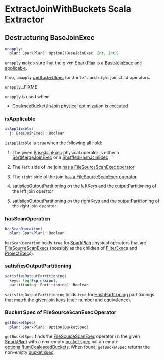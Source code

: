 # ExtractJoinWithBuckets Scala Extractor

## <span id="unapply"> Destructuring BaseJoinExec

```scala
unapply(
  plan: SparkPlan): Option[(BaseJoinExec, Int, Int)]
```

`unapply` makes sure that the given [SparkPlan](physical-operators/SparkPlan.md) is a [BaseJoinExec](physical-operators/BaseJoinExec.md) and [applicable](#isApplicable).

If so, `unapply` [getBucketSpec](#getBucketSpec) for the `left` and `right` join child operators.

`unapply`...FIXME

`unapply` is used when:

* [CoalesceBucketsInJoin](physical-optimizations/CoalesceBucketsInJoin.md) physical optimization is executed

### <span id="isApplicable"> isApplicable

```scala
isApplicable(
  j: BaseJoinExec): Boolean
```

`isApplicable` is `true` when the following all hold:

1. The given [BaseJoinExec](physical-operators/BaseJoinExec.md) physical operator is either a [SortMergeJoinExec](physical-operators/SortMergeJoinExec.md) or a [ShuffledHashJoinExec](physical-operators/ShuffledHashJoinExec.md)

1. The `left` side of the join [has a FileSourceScanExec operator](ExtractJoinWithBuckets.md#hasScanOperation)

1. The `right` side of the join [has a FileSourceScanExec operator](ExtractJoinWithBuckets.md#hasScanOperation)

1. [satisfiesOutputPartitioning](#satisfiesOutputPartitioning) on the [leftKeys](physical-operators/BaseJoinExec.md#leftKeys) and the [outputPartitioning](physical-operators/SparkPlan.md#outputPartitioning) of the left join operator

1. [satisfiesOutputPartitioning](#satisfiesOutputPartitioning) on the [rightKeys](physical-operators/BaseJoinExec.md#rightKeys) and the [outputPartitioning](physical-operators/SparkPlan.md#outputPartitioning) of the right join operator

### <span id="hasScanOperation"> hasScanOperation

```scala
hasScanOperation(
  plan: SparkPlan): Boolean
```

`hasScanOperation` holds `true` for [SparkPlan](physical-operators/SparkPlan.md) physical operators that are [FileSourceScanExec](physical-operators/FileSourceScanExec.md)s (possibly as the children of [FilterExec](physical-operators/FilterExec.md)s and [ProjectExec](physical-operators/ProjectExec.md)s).

### <span id="satisfiesOutputPartitioning"> satisfiesOutputPartitioning

```scala
satisfiesOutputPartitioning(
  keys: Seq[Expression],
  partitioning: Partitioning): Boolean
```

`satisfiesOutputPartitioning` holds `true` for [HashPartitioning](expressions/HashPartitioning.md) partitionings that match the given join keys (their number and equivalence).

### <span id="getBucketSpec"> Bucket Spec of FileSourceScanExec Operator

```scala
getBucketSpec(
  plan: SparkPlan): Option[BucketSpec]
```

`getBucketSpec` finds the [FileSourceScanExec](physical-operators/FileSourceScanExec.md) operator (in the given [SparkPlan](physical-operators/SparkPlan.md)) with a non-empty [bucket spec](files/HadoopFsRelation.md#bucketSpec) but an empty [optionalNumCoalescedBuckets](physical-operators/FileSourceScanExec.md#optionalNumCoalescedBuckets). When found, `getBucketSpec` returns the non-empty [bucket spec](files/HadoopFsRelation.md#bucketSpec).
